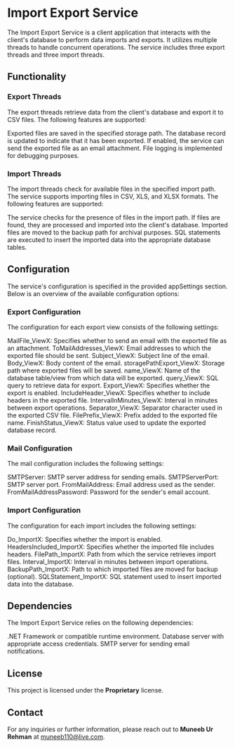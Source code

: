 # Import Export Service
The Import Export Service is a client application that interacts with the client's database to perform data imports and exports. It utilizes multiple threads to handle concurrent operations. The service includes three export threads and three import threads.

## Functionality
### Export Threads
The export threads retrieve data from the client's database and export it to CSV files. The following features are supported:

Exported files are saved in the specified storage path.
The database record is updated to indicate that it has been exported.
If enabled, the service can send the exported file as an email attachment.
File logging is implemented for debugging purposes.
### Import Threads
The import threads check for available files in the specified import path. The service supports importing files in CSV, XLS, and XLSX formats. The following features are supported:

The service checks for the presence of files in the import path.
If files are found, they are processed and imported into the client's database.
Imported files are moved to the backup path for archival purposes.
SQL statements are executed to insert the imported data into the appropriate database tables.
## Configuration
The service's configuration is specified in the provided appSettings section. Below is an overview of the available configuration options:

### Export Configuration
The configuration for each export view consists of the following settings:

MailFile_ViewX: Specifies whether to send an email with the exported file as an attachment.
ToMailAddresses_ViewX: Email addresses to which the exported file should be sent.
Subject_ViewX: Subject line of the email.
Body_ViewX: Body content of the email.
storagePathExport_ViewX: Storage path where exported files will be saved.
name_ViewX: Name of the database table/view from which data will be exported.
query_ViewX: SQL query to retrieve data for export.
Export_ViewX: Specifies whether the export is enabled.
IncludeHeader_ViewX: Specifies whether to include headers in the exported file.
IntervalInMinutes_ViewX: Interval in minutes between export operations.
Separator_ViewX: Separator character used in the exported CSV file.
FilePrefix_ViewX: Prefix added to the exported file name.
FinishStatus_ViewX: Status value used to update the exported database record.
### Mail Configuration
The mail configuration includes the following settings:

SMTPServer: SMTP server address for sending emails.
SMTPServerPort: SMTP server port.
FromMailAddress: Email address used as the sender.
FromMailAddressPassword: Password for the sender's email account.
### Import Configuration
The configuration for each import includes the following settings:

Do_ImportX: Specifies whether the import is enabled.
HeadersIncluded_ImportX: Specifies whether the imported file includes headers.
FilePath_ImportX: Path from which the service retrieves import files.
Interval_ImportX: Interval in minutes between import operations.
BackupPath_ImportX: Path to which imported files are moved for backup (optional).
SQLStatement_ImportX: SQL statement used to insert imported data into the database.
## Dependencies
The Import Export Service relies on the following dependencies:

.NET Framework or compatible runtime environment.
Database server with appropriate access credentials.
SMTP server for sending email notifications.
## License

This project is licensed under the **Proprietary** license.

## Contact

For any inquiries or further information, please reach out to **Muneeb Ur Rehman** at muneeb110@live.com.
